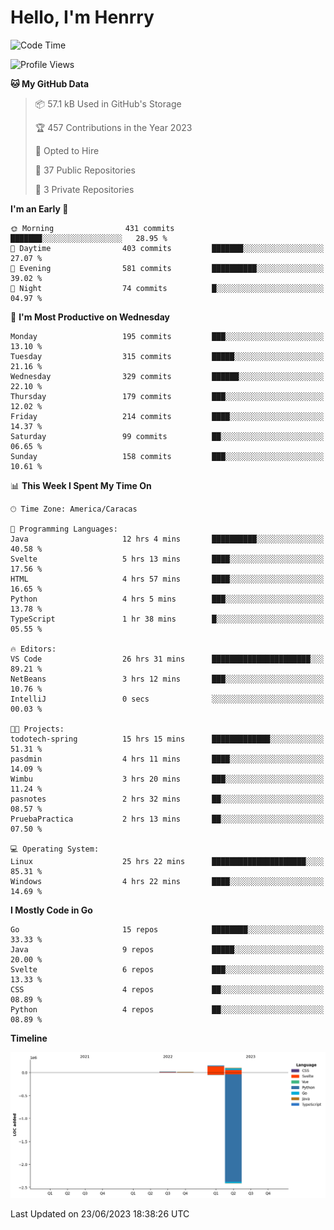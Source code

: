 # Hello, I'm Henrry

<!--START_SECTION:waka-->
![Code Time](http://img.shields.io/badge/Code%20Time-730%20hrs%2022%20mins-blue)

![Profile Views](http://img.shields.io/badge/Profile%20Views-54-blue)

**🐱 My GitHub Data** 

> 📦 57.1 kB Used in GitHub's Storage 
 > 
> 🏆 457 Contributions in the Year 2023
 > 
> 💼 Opted to Hire
 > 
> 📜 37 Public Repositories 
 > 
> 🔑 3 Private Repositories 
 > 
**I'm an Early 🐤** 

```text
🌞 Morning                431 commits         ███████░░░░░░░░░░░░░░░░░░   28.95 % 
🌆 Daytime                403 commits         ███████░░░░░░░░░░░░░░░░░░   27.07 % 
🌃 Evening                581 commits         ██████████░░░░░░░░░░░░░░░   39.02 % 
🌙 Night                  74 commits          █░░░░░░░░░░░░░░░░░░░░░░░░   04.97 % 
```
📅 **I'm Most Productive on Wednesday** 

```text
Monday                   195 commits         ███░░░░░░░░░░░░░░░░░░░░░░   13.10 % 
Tuesday                  315 commits         █████░░░░░░░░░░░░░░░░░░░░   21.16 % 
Wednesday                329 commits         ██████░░░░░░░░░░░░░░░░░░░   22.10 % 
Thursday                 179 commits         ███░░░░░░░░░░░░░░░░░░░░░░   12.02 % 
Friday                   214 commits         ████░░░░░░░░░░░░░░░░░░░░░   14.37 % 
Saturday                 99 commits          ██░░░░░░░░░░░░░░░░░░░░░░░   06.65 % 
Sunday                   158 commits         ███░░░░░░░░░░░░░░░░░░░░░░   10.61 % 
```


📊 **This Week I Spent My Time On** 

```text
🕑︎ Time Zone: America/Caracas

💬 Programming Languages: 
Java                     12 hrs 4 mins       ██████████░░░░░░░░░░░░░░░   40.58 % 
Svelte                   5 hrs 13 mins       ████░░░░░░░░░░░░░░░░░░░░░   17.56 % 
HTML                     4 hrs 57 mins       ████░░░░░░░░░░░░░░░░░░░░░   16.65 % 
Python                   4 hrs 5 mins        ███░░░░░░░░░░░░░░░░░░░░░░   13.78 % 
TypeScript               1 hr 38 mins        █░░░░░░░░░░░░░░░░░░░░░░░░   05.55 % 

🔥 Editors: 
VS Code                  26 hrs 31 mins      ██████████████████████░░░   89.21 % 
NetBeans                 3 hrs 12 mins       ███░░░░░░░░░░░░░░░░░░░░░░   10.76 % 
IntelliJ                 0 secs              ░░░░░░░░░░░░░░░░░░░░░░░░░   00.03 % 

🐱‍💻 Projects: 
todotech-spring          15 hrs 15 mins      █████████████░░░░░░░░░░░░   51.31 % 
pasdmin                  4 hrs 11 mins       ████░░░░░░░░░░░░░░░░░░░░░   14.09 % 
Wimbu                    3 hrs 20 mins       ███░░░░░░░░░░░░░░░░░░░░░░   11.24 % 
pasnotes                 2 hrs 32 mins       ██░░░░░░░░░░░░░░░░░░░░░░░   08.57 % 
PruebaPractica           2 hrs 13 mins       ██░░░░░░░░░░░░░░░░░░░░░░░   07.50 % 

💻 Operating System: 
Linux                    25 hrs 22 mins      █████████████████████░░░░   85.31 % 
Windows                  4 hrs 22 mins       ████░░░░░░░░░░░░░░░░░░░░░   14.69 % 
```

**I Mostly Code in Go** 

```text
Go                       15 repos            ████████░░░░░░░░░░░░░░░░░   33.33 % 
Java                     9 repos             █████░░░░░░░░░░░░░░░░░░░░   20.00 % 
Svelte                   6 repos             ███░░░░░░░░░░░░░░░░░░░░░░   13.33 % 
CSS                      4 repos             ██░░░░░░░░░░░░░░░░░░░░░░░   08.89 % 
Python                   4 repos             ██░░░░░░░░░░░░░░░░░░░░░░░   08.89 % 
```



**Timeline**

![Lines of Code chart](https://raw.githubusercontent.com/hbourgeot/hbourgeot/main/assets/bar_graph.png)


 Last Updated on 23/06/2023 18:38:26 UTC
<!--END_SECTION:waka-->
